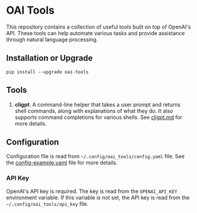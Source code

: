 # OAI Tools

This repository contains a collection of useful tools built on top of OpenAI's API. These tools can help automate various tasks and provide assistance through natural language processing.

## Installation or Upgrade
`pip install --upgrade oai-tools`

## Tools

1. **cligpt**: A command-line helper that takes a user prompt and returns shell commands, along with explanations of what they do. It also supports command completions for various shells. See [cligpt.md](doc/cligpt.md) for more details.

## Configuration
Configuration file is read from `~/.config/oai_tools/config.yaml` file. See the [config-example.yaml](doc/config-example.yaml) file for more details.

### API Key
OpenAI's API key is required. 
The key is read from the `OPENAI_API_KEY` environment variable. If this variable is not set, the API key is read from the `~/.config/oai_tools/api_key` file.
